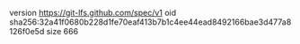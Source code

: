 version https://git-lfs.github.com/spec/v1
oid sha256:32a41f0680b228d1fe70eaf413b7b1c4ee44ead8492166bae3d477a8126f0e5d
size 666
